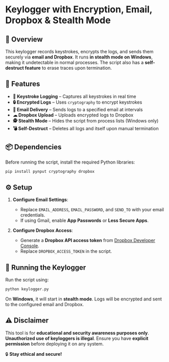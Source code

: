# Keylogger with Encryption, Email, Dropbox & Stealth Mode

## 📌 Overview
This keylogger records keystrokes, encrypts the logs, and sends them securely via **email and Dropbox**. It runs **in stealth mode on Windows**, making it undetectable in normal processes. The script also has a **self-destruct feature** to erase traces upon termination.

## 🚀 Features
- **🔑 Keystroke Logging** – Captures all keystrokes in real time
- **🔒 Encrypted Logs** – Uses `cryptography` to encrypt keystrokes
- **📧 Email Delivery** – Sends logs to a specified email at intervals
- **☁ Dropbox Upload** – Uploads encrypted logs to Dropbox
- **🕵️ Stealth Mode** – Hides the script from process lists (Windows only)
- **💣 Self-Destruct** – Deletes all logs and itself upon manual termination

## 📦 Dependencies
Before running the script, install the required Python libraries:
```bash
pip install pynput cryptography dropbox
```

## ⚙️ Setup
1. **Configure Email Settings**:
   - Replace `EMAIL_ADDRESS`, `EMAIL_PASSWORD`, and `SEND_TO` with your email credentials.
   - If using Gmail, enable **App Passwords** or **Less Secure Apps**.

2. **Configure Dropbox Access**:
   - Generate a **Dropbox API access token** from [Dropbox Developer Console](https://www.dropbox.com/developers/apps).
   - Replace `DROPBOX_ACCESS_TOKEN` in the script.

## 🚀 Running the Keylogger
Run the script using:
```bash
python keylogger.py
```

On **Windows**, it will start in **stealth mode**. Logs will be encrypted and sent to the configured email and Dropbox.

## ⚠️ Disclaimer
This tool is for **educational and security awareness purposes only**. **Unauthorized use of keyloggers is illegal**. Ensure you have **explicit permission** before deploying it on any system.

🔒 **Stay ethical and secure!**

